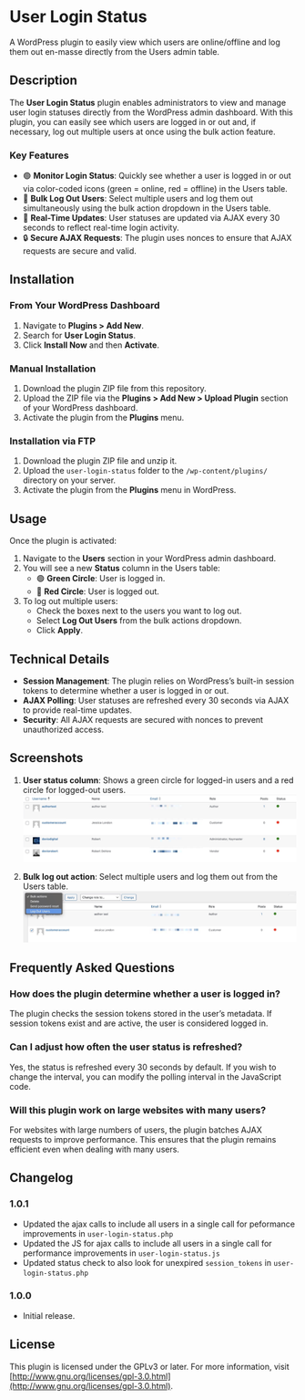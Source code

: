 # User Login Status

A WordPress plugin to easily view which users are online/offline and log them out en-masse directly from the Users admin table.

## Description

The **User Login Status** plugin enables administrators to view and manage user login statuses directly from the WordPress admin dashboard. With this plugin, you can easily see which users are logged in or out and, if necessary, log out multiple users at once using the bulk action feature.

### Key Features
- 🟢 **Monitor Login Status**: Quickly see whether a user is logged in or out via color-coded icons (green = online, red = offline) in the Users table.
- 🚪 **Bulk Log Out Users**: Select multiple users and log them out simultaneously using the bulk action dropdown in the Users table.
- 🔄 **Real-Time Updates**: User statuses are updated via AJAX every 30 seconds to reflect real-time login activity.
- 🔒 **Secure AJAX Requests**: The plugin uses nonces to ensure that AJAX requests are secure and valid.

## Installation

### From Your WordPress Dashboard
1. Navigate to **Plugins > Add New**.
2. Search for **User Login Status**.
3. Click **Install Now** and then **Activate**.

### Manual Installation
1. Download the plugin ZIP file from this repository.
2. Upload the ZIP file via the **Plugins > Add New > Upload Plugin** section of your WordPress dashboard.
3. Activate the plugin from the **Plugins** menu.

### Installation via FTP
1. Download the plugin ZIP file and unzip it.
2. Upload the `user-login-status` folder to the `/wp-content/plugins/` directory on your server.
3. Activate the plugin from the **Plugins** menu in WordPress.

## Usage

Once the plugin is activated:
1. Navigate to the **Users** section in your WordPress admin dashboard.
2. You will see a new **Status** column in the Users table:
   - 🟢 **Green Circle**: User is logged in.
   - 🔴 **Red Circle**: User is logged out.
3. To log out multiple users:
   - Check the boxes next to the users you want to log out.
   - Select **Log Out Users** from the bulk actions dropdown.
   - Click **Apply**.

## Technical Details

- **Session Management**: The plugin relies on WordPress’s built-in session tokens to determine whether a user is logged in or out.
- **AJAX Polling**: User statuses are refreshed every 30 seconds via AJAX to provide real-time updates.
- **Security**: All AJAX requests are secured with nonces to prevent unauthorized access.

## Screenshots

1. **User status column**: Shows a green circle for logged-in users and a red circle for logged-out users.
   ![User status column](screenshot-1.jpg)
   
2. **Bulk log out action**: Select multiple users and log them out from the Users table.
   ![Bulk log out action](screenshot-2.jpg)

## Frequently Asked Questions

### How does the plugin determine whether a user is logged in?
The plugin checks the session tokens stored in the user’s metadata. If session tokens exist and are active, the user is considered logged in.

### Can I adjust how often the user status is refreshed?
Yes, the status is refreshed every 30 seconds by default. If you wish to change the interval, you can modify the polling interval in the JavaScript code.

### Will this plugin work on large websites with many users?
For websites with large numbers of users, the plugin batches AJAX requests to improve performance. This ensures that the plugin remains efficient even when dealing with many users.

## Changelog

### 1.0.1
-   Updated the ajax calls to include all users in a single call for peformance improvements in `user-login-status.php`
-   Updated the JS for ajax calls to include all users in a single call for performance improvements in `user-login-status.js`
-   Updated status check to also look for unexpired `session_tokens` in `user-login-status.php`

### 1.0.0
-   Initial release.

## License

This plugin is licensed under the GPLv3 or later. For more information, visit [http://www.gnu.org/licenses/gpl-3.0.html](http://www.gnu.org/licenses/gpl-3.0.html).
